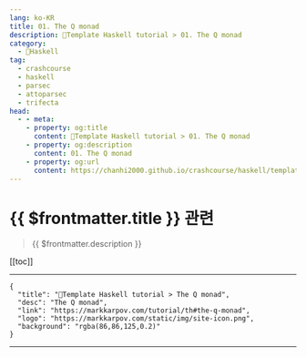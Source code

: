 ```yaml
---
lang: ko-KR
title: 01. The Q monad
description: 🐑Template Haskell tutorial > 01. The Q monad
category:
  - 🐑Haskell
tag: 
  - crashcourse
  - haskell
  - parsec
  - attoparsec
  - trifecta
head:
  - - meta:
    - property: og:title
      content: 🐑Template Haskell tutorial > 01. The Q monad
    - property: og:description
      content: 01. The Q monad
    - property: og:url
      content: https://chanhi2000.github.io/crashcourse/haskell/template-haskell/01.html
---
```


# {{ $frontmatter.title }} 관련

> {{ $frontmatter.description }}

[[toc]]

---

```component VPCard
{
  "title": "🐑Template Haskell tutorial > The Q monad",
  "desc": "The Q monad",
  "link": "https://markkarpov.com/tutorial/th#the-q-monad",
  "logo": "https://markkarpov.com/static/img/site-icon.png",
  "background": "rgba(86,86,125,0.2)"
}
```

---

<TagLinks />